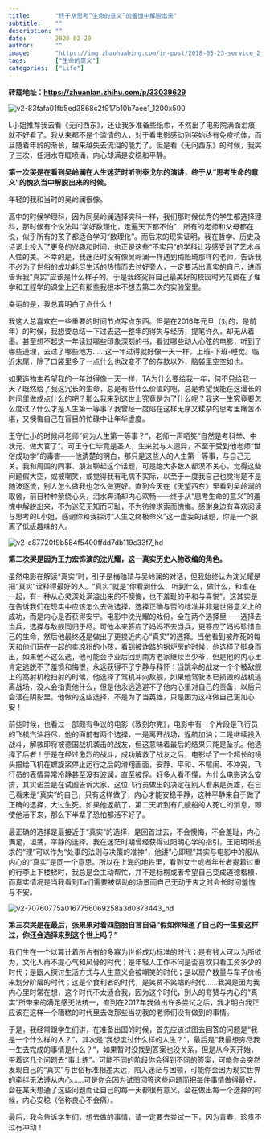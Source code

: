 ```yaml
---
title:       "终于从思考“生命的意义”的羞愧中解脱出来"
subtitle:    ""
description: ""
date:        2020-02-20
author:      ""
image:       "https://img.zhaohuabing.com/in-post/2018-05-23-service_2_service_auth/background.jpg"
tags:        ["生命的意义"]
categories:  ["Life"]
---
```


**转载地址：https://zhuanlan.zhihu.com/p/33039629**

![v2-83fafa01fb5ed3868c2f917b10b7aee1_1200x500](/img/v2-83fafa01fb5ed3868c2f917b10b7aee1_1200x500.jpg)

L小姐推荐我去看《无问西东》，还让我多准备些纸巾，不然出了电影院满面泪痕就不好看了。我从来都不是个滥情的人，对于看电影感动到哭始终有免疫抗体，而且随着年龄的渐长，越来越失去流泪的能力了。但是看《无问西东》的时候，我哭了三次，任泪水夺眶喷涌，内心却满是安稳和平静。

**第一次哭是在看到吴岭澜在人生迷茫时听到泰戈尔的演讲，终于从“思考生命的意义”的愧疚当中解脱出来的时候。**

年轻的我和当时的吴岭澜很像。

高中的时候学理科，因为同吴岭澜选择实科一样，我们那时候优秀的学生都选择理科，那时候有个说法叫“学好数理化，走遍天下都不怕”，所有的老师和父母都在说，似乎所有的孩子都适合学习“数理化”。而后来的现实证明，我在哲学、历史及诗词上投入了更多的兴趣和时间，也正是这些“不实用”的学科让我感受到了艺术与人性的美。不幸的是，我迷茫时没有像吴岭澜一样遇到梅贻琦那样的老师，告诉我不必为了世俗的成功耗尽生活的热情而去讨好旁人，一定要活出真实的自己，进而告诉我“真实”应该是什么样子的。于是我终究将自己最美好的校园时光花费在了理学和工程学的课堂上还有那些我根本不想去第二次的实验室里。

幸运的是，我总算明白了点什么！

我这人总喜欢在一些重要的时间节点写点东西。但是在2016年元旦（对的，是前年）的时候，我想要总结一下过去这一整年的得失与经历，提笔许久，却无从着墨。甚至想不起这一年读过哪些印象深刻的书，看过哪些动人心弦的电影，听到了哪些道理，去过了哪些地方……这一年过得就好像一天一样，上班-下班-睡觉。临近末尾，除了口袋里多了一点什么也改变不了的存款以外，脑袋里空空如也。

如果造物主希望我的一年过得像一天一样，TA为什么要给我一年，何不只给我一天？既然给了我这冗长的生命，总是有些什么价值的吧，总是希望我能在这漫长的时间里做成点什么的吧？那么我来到这世上究竟是为了什么呢？我这一生究竟要怎么度过？什么才是人生第一等事？我曾经一度陷在这样无序又糅杂的思考里痛苦不堪，又懊悔自己在盲目的忙碌中让年华虚度。

王守仁小的时候问老师“何为人生第一等事？”，老师一声哂笑“自然是考科举、中状元、做大官了”。可王守仁毕竟是圣人，生来就与人迥异，不至于受到他老师“世俗成功学”的毒害——他清楚的明白，那只是这些人的人生第一等事，与自己无关。我和周围的同事、朋友聊起这个话题，可是绝大多数人都漠不关心，觉得这些问题假大空，或被嘲笑，或觉得我有毛病不实际，以至于一度我自己也觉得是不是随波逐流，别人怎么做我也怎么做更好。直到今天在《无望西东》里看到吴岭澜的取舍，前日种种萦绕心头，泪水奔涌却内心欢畅——终于从“思考生命的意义”的羞愧中解脱出来，不为迷茫无知而可耻，不为彷徨求索而愧悔。感谢身边有喜欢阅读与思考的L小姐，感谢你和我探讨“人生之终极命义”这一虚妄的话题，你是一个脱离了低级趣味的人。

![v2-c87720f9b584f5400ffdd7db119c33f7_hd](/img/v2-c87720f9b584f5400ffdd7db119c33f7_hd.jpg)

**第二次哭是因为王力宏饰演的沈光耀，这一真实历史人物改编的角色。**

虽然电影在解读“真实”时，引子是梅贻琦与吴岭澜的对话，但我始终认为沈光耀是把“真实”诠释得最好的人。“真实”就是“你看到什么，听到什么，做什么，和谁在一起，有一种从心灵深处满溢出来的不懊悔，也不羞耻的平和与喜悦”。这其实是在告诉我们在现实中应该怎么去做选择，选择正确与否的标准并非是世俗意义上的成功，而是内心是否获得安宁。电影中沈光耀的戏份，全在两个选择里——选择去当兵，选择与敌舰同归于尽。可他本来答应了妈妈不去当兵，更答应了妈妈珍惜自己的生命，然后他最终还是做出了更接近内心“真实”的选择。当他看到被炸死的每天和他们玩在一起的卖凉粉的小孩，看到被炸踏的锅炉房的时候，他选择了挺身而出，如果他不这么选，他可能会毕业后回到南方老家继续当少爷，但是他的内心里肯定逃脱不了羞愤和悔恨，永远获得不了宁静与释怀；当跳伞的战友一个个被敌舰上的高射机枪扫射的时候，他选择了驾机冲向敌舰，如果他驾驶本已损毁的战机逃离战场，没人会指责他什么，但是他永远逃避不了他内心里对自己的责备，以后只会活在阴影里。他做的这些选择，不是为了当英雄，只是因为这样做自己更加心安！

前些时候，也看过一部颇有争议的电影《敦刻尔克》，电影中有一个片段是飞行员的飞机汽油将尽，他的面前有两个选择，一是离开战场，返航加油；二是继续投入战斗，解救即将被德国战机袭击的战友，但这意味着最后的结果只能是坠机。他选择了后者！于是在经过激烈的战斗，成功解救了战友之后，电影给了一个超长的镜头描绘飞机在螺旋桨停止运行之后的滑翔画面，安静、平和、不喧闹、不冲突，飞行员的表情异常冷静甚至没有波澜，直至被俘。好多人看不懂，为什么电影这么安排，其实诺兰是在试图告诉大家，这位飞行员做出的决定在别人看来是英雄，在自己看来是“真实”的自己，只有这样做了，内心才能安稳平静，这种平静来自于做了正确的选择，大过生死。如果他返航了，第二天听到有几艘船的人死亡的消息，即使他活下来，那么下半辈子恐怕都活不好了。

最正确的选择是最接近于“真实”的选择，是回首过去，不会懊悔，不会羞耻，内心满足，坦荡，平静的选择。我在迷茫时期曾经获得过阳明心学的指引，王阳明所追求的“理”可以作为“处事的法则与决策的准神”，他讲”心即理”其实与电影中的服从内心的“真实”是同一个意思。所以在上海的地铁里，看到女士或者年长者提着过重的行李上下楼梯时，我总是会主动帮忙，并不是标榜或者希望自己变成道德楷模，而真实情况是当我看到Ta们需要被帮助的场景而自己无动于衷之时会长时间羞愧与不安。

![v2-70760775a0167756069258a3d0373443_hd](/img/v2-70760775a0167756069258a3d0373443_hd.jpg)

**第三次哭是在最后，张果果对着四胞胎自言自语“假如你知道了自己的一生要这样过，你还会选择来到这个世上吗？”**

我们生在一个以算计着所占有的多寡为世俗成功标准的时代；是有钱人可以为所欲为，文化人再不提心气和风骨的时代；是年轻人工作不问是否喜欢只看工资多少的时代；是跟人探讨生活方式与人生意义会被嘲笑的时代；是以房产数量与车子价格来划分阶层的时代；这是个食利者的时代，是笑贫不笑娼的时代……我哭是因为我内心里时常在想，这个时代不太适合我，因为这个时代，别人的夸赞与内心的“真实”所带来的满足感无法统一，直到在2017年我做出许多尝试之后，我才明白我正应该在这样一个糟糕的时代里去做那些当初我的老师们没有做到的事情。

于是，我经常跟学生们讲，在准备出国的时候，首先应该试图去回答的问题是“我是一个什么样的人？”，其次是“我想度过什么样的人生？”，最后是“我最想穷尽我一生去完成的事情是什么？”，如果暂时没找到答案也没关系，但是从今天开始，带着这几个问题去“事上练”。可能不同的阶段你会得到不同的答案，可能你会突然发现自己的“真实”与世俗标准相差太远，陷入迷茫与困顿，可能你会因为现实世界的牵绊无法遵从内心……可是你会因为试图回答这些问题而把每件事情做得最好，会在某天想通了这些问题而让自己的每一天都很有意义，会在做出每一个选择的时候，内心安稳（俗称良心不会痛）。

最后，我会告诉学生们，想去做的事情，请一定要去尝试一下，因为青春，珍贵不过有冲动！